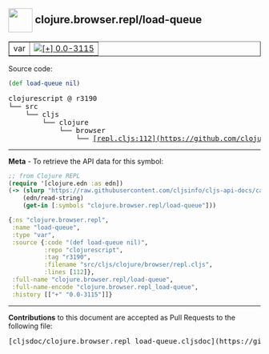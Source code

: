 ## <img width="48px" valign="middle" src="http://i.imgur.com/Hi20huC.png"> clojure.browser.repl/load-queue

 <table border="1">
<tr>

<td>var</td>
<td><a href="https://github.com/cljsinfo/cljs-api-docs/tree/0.0-3115"><img valign="middle" alt="[+] 0.0-3115" src="https://img.shields.io/badge/+-0.0--3115-lightgrey.svg"></a> </td>
</tr>
</table>






Source code:

```clj
(def load-queue nil)
```

 <pre>
clojurescript @ r3190
└── src
    └── cljs
        └── clojure
            └── browser
                └── <ins>[repl.cljs:112](https://github.com/clojure/clojurescript/blob/r3190/src/cljs/clojure/browser/repl.cljs#L112)</ins>
</pre>


---

__Meta__ - To retrieve the API data for this symbol:

```clj
;; from Clojure REPL
(require '[clojure.edn :as edn])
(-> (slurp "https://raw.githubusercontent.com/cljsinfo/cljs-api-docs/catalog/cljs-api.edn")
    (edn/read-string)
    (get-in [:symbols "clojure.browser.repl/load-queue"]))
```

```clj
{:ns "clojure.browser.repl",
 :name "load-queue",
 :type "var",
 :source {:code "(def load-queue nil)",
          :repo "clojurescript",
          :tag "r3190",
          :filename "src/cljs/clojure/browser/repl.cljs",
          :lines [112]},
 :full-name "clojure.browser.repl/load-queue",
 :full-name-encode "clojure.browser.repl_load-queue",
 :history [["+" "0.0-3115"]]}

```

---

__Contributions__ to this document are accepted as Pull Requests to the following file:

 <pre>
[cljsdoc/clojure.browser.repl_load-queue.cljsdoc](https://github.com/cljsinfo/cljs-api-docs/blob/master/cljsdoc/clojure.browser.repl_load-queue.cljsdoc)
</pre>


